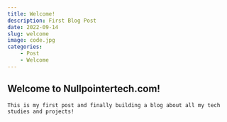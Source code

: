 ```yaml
---
title: Welcome!
description: First Blog Post
date: 2022-09-14
slug: welcome
image: code.jpg
categories:
    - Post
    - Welcome
---
```


## Welcome to Nullpointertech.com!
    
    This is my first post and finally building a blog about all my tech studies and projects!
